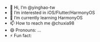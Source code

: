 - 👋 Hi, I’m @yinghao-tw
- 👀 I’m interested in iOS/Flutter/HarmonyOS
- 🌱 I’m currently learning HarmonyOS
- 📫 How to reach me @chuxia98
- 😄 Pronouns: ...
- ⚡ Fun fact: 

<!---
yinghao-tw/yinghao-tw is a ✨ special ✨ repository because its `README.md` (this file) appears on your GitHub profile.
You can click the Preview link to take a look at your changes.
--->

